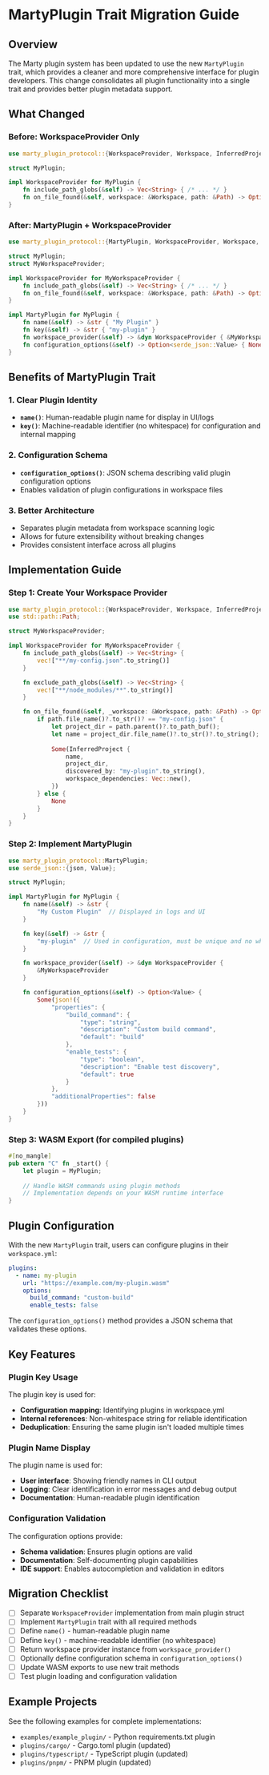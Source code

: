 # MartyPlugin Trait Migration Guide

## Overview

The Marty plugin system has been updated to use the new `MartyPlugin` trait, which provides a cleaner and more comprehensive interface for plugin developers. This change consolidates all plugin functionality into a single trait and provides better plugin metadata support.

## What Changed

### Before: WorkspaceProvider Only
```rust
use marty_plugin_protocol::{WorkspaceProvider, Workspace, InferredProject};

struct MyPlugin;

impl WorkspaceProvider for MyPlugin {
    fn include_path_globs(&self) -> Vec<String> { /* ... */ }
    fn on_file_found(&self, workspace: &Workspace, path: &Path) -> Option<InferredProject> { /* ... */ }
}
```

### After: MartyPlugin + WorkspaceProvider
```rust
use marty_plugin_protocol::{MartyPlugin, WorkspaceProvider, Workspace, InferredProject};

struct MyPlugin;
struct MyWorkspaceProvider;

impl WorkspaceProvider for MyWorkspaceProvider {
    fn include_path_globs(&self) -> Vec<String> { /* ... */ }
    fn on_file_found(&self, workspace: &Workspace, path: &Path) -> Option<InferredProject> { /* ... */ }
}

impl MartyPlugin for MyPlugin {
    fn name(&self) -> &str { "My Plugin" }
    fn key(&self) -> &str { "my-plugin" }
    fn workspace_provider(&self) -> &dyn WorkspaceProvider { &MyWorkspaceProvider }
    fn configuration_options(&self) -> Option<serde_json::Value> { None }
}
```

## Benefits of MartyPlugin Trait

### 1. **Clear Plugin Identity**
- **`name()`**: Human-readable plugin name for display in UI/logs
- **`key()`**: Machine-readable identifier (no whitespace) for configuration and internal mapping

### 2. **Configuration Schema**
- **`configuration_options()`**: JSON schema describing valid plugin configuration options
- Enables validation of plugin configurations in workspace files

### 3. **Better Architecture**
- Separates plugin metadata from workspace scanning logic
- Allows for future extensibility without breaking changes
- Provides consistent interface across all plugins

## Implementation Guide

### Step 1: Create Your Workspace Provider
```rust
use marty_plugin_protocol::{WorkspaceProvider, Workspace, InferredProject};
use std::path::Path;

struct MyWorkspaceProvider;

impl WorkspaceProvider for MyWorkspaceProvider {
    fn include_path_globs(&self) -> Vec<String> {
        vec!["**/my-config.json".to_string()]
    }

    fn exclude_path_globs(&self) -> Vec<String> {
        vec!["**/node_modules/**".to_string()]
    }

    fn on_file_found(&self, _workspace: &Workspace, path: &Path) -> Option<InferredProject> {
        if path.file_name()?.to_str()? == "my-config.json" {
            let project_dir = path.parent()?.to_path_buf();
            let name = project_dir.file_name()?.to_str()?.to_string();
            
            Some(InferredProject {
                name,
                project_dir,
                discovered_by: "my-plugin".to_string(),
                workspace_dependencies: Vec::new(),
            })
        } else {
            None
        }
    }
}
```

### Step 2: Implement MartyPlugin
```rust
use marty_plugin_protocol::MartyPlugin;
use serde_json::{json, Value};

struct MyPlugin;

impl MartyPlugin for MyPlugin {
    fn name(&self) -> &str {
        "My Custom Plugin"  // Displayed in logs and UI
    }

    fn key(&self) -> &str {
        "my-plugin"  // Used in configuration, must be unique and no whitespace
    }

    fn workspace_provider(&self) -> &dyn WorkspaceProvider {
        &MyWorkspaceProvider
    }

    fn configuration_options(&self) -> Option<Value> {
        Some(json!({
            "properties": {
                "build_command": {
                    "type": "string",
                    "description": "Custom build command",
                    "default": "build"
                },
                "enable_tests": {
                    "type": "boolean",
                    "description": "Enable test discovery",
                    "default": true
                }
            },
            "additionalProperties": false
        }))
    }
}
```

### Step 3: WASM Export (for compiled plugins)
```rust
#[no_mangle]
pub extern "C" fn _start() {
    let plugin = MyPlugin;
    
    // Handle WASM commands using plugin methods
    // Implementation depends on your WASM runtime interface
}
```

## Plugin Configuration

With the new `MartyPlugin` trait, users can configure plugins in their `workspace.yml`:

```yaml
plugins:
  - name: my-plugin
    url: "https://example.com/my-plugin.wasm"
    options:
      build_command: "custom-build"
      enable_tests: false
```

The `configuration_options()` method provides a JSON schema that validates these options.

## Key Features

### Plugin Key Usage
The plugin key is used for:
- **Configuration mapping**: Identifying plugins in workspace.yml
- **Internal references**: Non-whitespace string for reliable identification
- **Deduplication**: Ensuring the same plugin isn't loaded multiple times

### Plugin Name Display
The plugin name is used for:
- **User interface**: Showing friendly names in CLI output
- **Logging**: Clear identification in error messages and debug output
- **Documentation**: Human-readable plugin identification

### Configuration Validation
The configuration options provide:
- **Schema validation**: Ensures plugin options are valid
- **Documentation**: Self-documenting plugin capabilities
- **IDE support**: Enables autocompletion and validation in editors

## Migration Checklist

- [ ] Separate `WorkspaceProvider` implementation from main plugin struct
- [ ] Implement `MartyPlugin` trait with all required methods
- [ ] Define `name()` - human-readable plugin name
- [ ] Define `key()` - machine-readable identifier (no whitespace)
- [ ] Return workspace provider instance from `workspace_provider()`
- [ ] Optionally define configuration schema in `configuration_options()`
- [ ] Update WASM exports to use new trait methods
- [ ] Test plugin loading and configuration validation

## Example Projects

See the following examples for complete implementations:
- `examples/example_plugin/` - Python requirements.txt plugin
- `plugins/cargo/` - Cargo.toml plugin (updated)
- `plugins/typescript/` - TypeScript plugin (updated)
- `plugins/pnpm/` - PNPM plugin (updated)